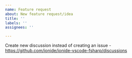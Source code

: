 ```yaml
---
name: Feature request
about: New feature request/idea
title: ''
labels: ''
assignees: ''

---
```


Create new discussion instead of creating an issue - https://github.com/ionide/ionide-vscode-fsharp/discussions
